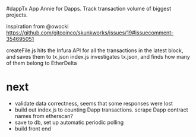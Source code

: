 #dappTx
App Annie for Dapps. Track transaction volume of biggest projects.

inspiration from @owocki https://github.com/gitcoinco/skunkworks/issues/19#issuecomment-354695051

createFile.js hits the Infura API for all the transactions in the latest block, and saves them to tx.json
index.js investigates tx.json, and finds how many of them belong to EtherDelta

# next

- validate data correctness, seems that some responses were lost
- build out index.js to counting Dapp transactions. scrape Dapp contract names from etherscan?
- save to db, set up automatic periodic polling 
- build front end 